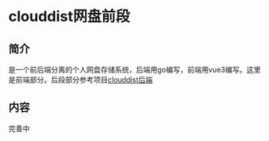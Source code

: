 # clouddist网盘前段

## 简介
是一个前后端分离的个人网盘存储系统，后端用go编写，前端用vue3编写。这里是前端部分。后段部分参考项目[clouddist后端](https://github.com/i-curve/distcloud2.git)

## 内容
完善中
